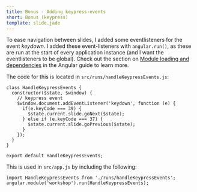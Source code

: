 ```yaml
---
title: Bonus - Adding keypress-events
short: Bonus (keypress)
template: slide.jade
---
```


To ease navigation between slides, I added some eventlisteners for the event _keydown_. I added these event-listeners with ```angular.run()```, as these are run at the start of every application instance (and I want the eventlisteners to be global). Check out the section on [Module loading and dependencies](https://docs.angularjs.org/guide/module#module-loading-dependencies) in the Angular guide to learn more.

The code for this is located in ```src/runs/handleKeypressEvents.js```:

    class HandleKeypressEvents {
      constructor($state, $window) {
        // keypress event
        $window.document.addEventListener('keydown', function (e) {
          if(e.keyCode === 39) {
            $state.current.slide.goNext($state);
          } else if (e.keyCode === 37) {
            $state.current.slide.goPrevious($state);
          }
        });
      }
    }

    export default HandleKeypressEvents;

This is used in ```src/app.js``` by including the following:

    import HandleKeypressEvents from './runs/handleKeypressEvents';
    angular.module('workshop').run(HandleKeypressEvents);
